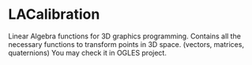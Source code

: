 # LACalibration

Linear Algebra functions for 3D graphics programming. 
Contains all the necessary functions to transform points in 3D space. (vectors, matrices, quaternions) 
You may check it in OGLES project. 
